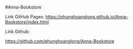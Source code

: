 #Anna-Bookstore

Link GitHub Pages:
https://phunghoanglong.github.io/Anna-Bookstore/index.html

Link Github:

https://github.com/phunghoanglong/Anna-Bookstore
